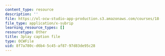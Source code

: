 ```yaml
---
content_type: resource
description: ''
file: https://ol-ocw-studio-app-production.s3.amazonaws.com/courses/18-01sc-single-variable-calculus-fall-2010/8f7a780cd6b45c45af8797d83de95c28_CXKoCMVqM9s.vtt
file_type: application/x-subrip
learning_resource_types: []
resourcetype: Other
title: 3play caption file
type: OCWFile
uid: 8f7a780c-d6b4-5c45-af87-97d83de95c28
---
```

